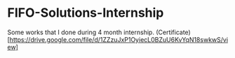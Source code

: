 # FIFO-Solutions-Internship

Some works that I done during 4 month internship.
(Certificate)[https://drive.google.com/file/d/1ZZzuJxP1OyiecL0BZuU6KvYqN18swkwS/view]
